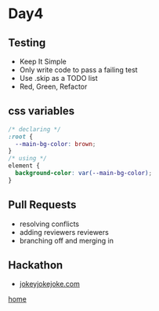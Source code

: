 # Day4

## Testing

- Keep It Simple
- Only write code to pass a failing test
- Use .skip as a TODO list
- Red, Green, Refactor

## css variables

```css
/* declaring */
:root {
  --main-bg-color: brown;
}
/* using */
element {
  background-color: var(--main-bg-color);
}
```

## Pull Requests

- resolving conflicts
- adding reviewers reviewers
- branching off and merging in

## Hackathon

- [jokeyjokejoke.com](https://jokeyjokejoke.netlify.com)

[home](../README.md)
